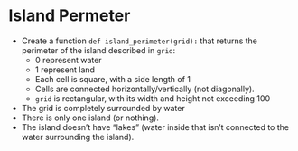 # Island Permeter
* Create  a function `def island_perimeter(grid):` that returns the perimeter of the island described in `grid`:
    * 0 represent water
    * 1 represent land
    * Each cell is square, with a side length of 1
    * Cells are connected horizontally/vertically (not diagonally).
    * `grid` is rectangular, with its width and height not exceeding 100
* The grid is completely surrounded by water
* There is only one island (or nothing).
* The island doesn’t have “lakes” (water inside that isn’t connected to the water surrounding the island).